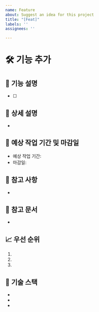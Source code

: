 ```yaml
---
name: Feature
about: Suggest an idea for this project
title: "[Feat]"
labels: ''
assignees: ''

---
```


# 🛠 기능 추가

## 📌 기능 설명

- [ ] 

## 📖 상세 설명

- 

## 📅 예상 작업 기간 및 마감일

- 예상 작업 기간: 
- 마감일: 

## 📝 참고 사항

- 

## 🔗 참고 문서

- [](https://)

## 📈 우선 순위

1. 
2. 
3. 

## 🚧 기술 스택

- 
- 
-
